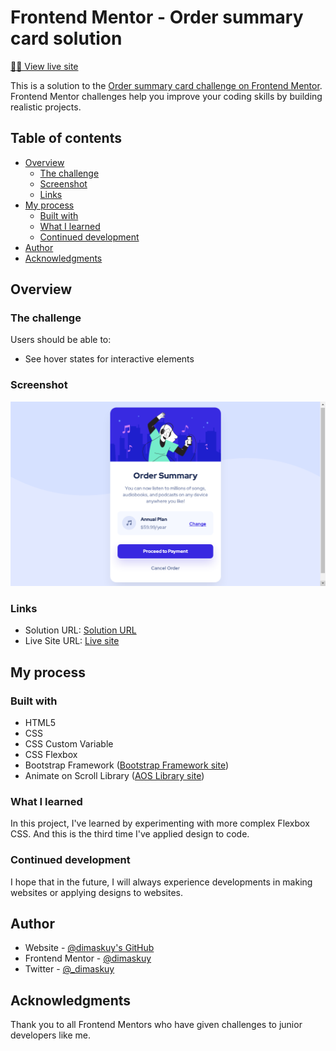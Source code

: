 # Frontend Mentor - Order summary card solution

[👨‍💻 View live site](https://dimaskuy.github.io/order-summary.github.io/)

This is a solution to the [Order summary card challenge on Frontend Mentor](https://www.frontendmentor.io/challenges/order-summary-component-QlPmajDUj). Frontend Mentor challenges help you improve your coding skills by building realistic projects.

## Table of contents

- [Overview](#overview)
  - [The challenge](#the-challenge)
  - [Screenshot](#screenshot)
  - [Links](#links)
- [My process](#my-process)
  - [Built with](#built-with)
  - [What I learned](#what-i-learned)
  - [Continued development](#continued-development)
- [Author](#author)
- [Acknowledgments](#acknowledgments)

## Overview

### The challenge

Users should be able to:

- See hover states for interactive elements

### Screenshot

![Page screenshot](images/page-sc.png)

### Links

- Solution URL: [Solution URL](https://your-solution-url.com)
- Live Site URL: [Live site](https://dimaskuy.github.io/order-summary.github.io/)

## My process

### Built with

- HTML5
- CSS
- CSS Custom Variable
- CSS Flexbox
- Bootstrap Framework ([Bootstrap Framework site](https://getbootstrap.com))
- Animate on Scroll Library ([AOS Library site](https://michalsnik.github.io/aos/))

### What I learned

In this project, I've learned by experimenting with more complex Flexbox CSS. And this is the third time I've applied design to code.

### Continued development

I hope that in the future, I will always experience developments in making websites or applying designs to websites.

## Author

- Website - [@dimaskuy's GitHub](http://github.com/dimaskuy)
- Frontend Mentor - [@dimaskuy](https://www.frontendmentor.io/profile/dimaskuy)
- Twitter - [@_dimaskuy](https://www.twitter.com/_dimaskuy)


## Acknowledgments

Thank you to all Frontend Mentors who have given challenges to junior developers like me.
